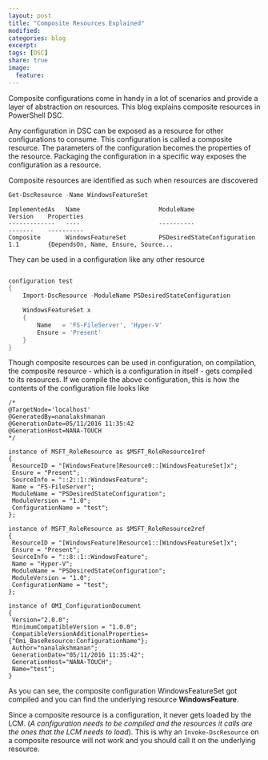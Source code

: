 ```yaml
---
layout: post
title: "Composite Resources Explained"
modified:
categories: blog
excerpt:
tags: [DSC]
share: true
image:
  feature:
---
```


Composite configurations come in handy in a lot of scenarios and provide a layer of abstraction on resources. This blog explains composite resources in PowerShell DSC.

Any configuration in DSC can be exposed as a resource for other configurations to consume. This configuration is called a composite resource. The parameters of the configuration becomes the properties of the resource. Packaging the configuration in a specific way exposes the configuration as a resource. 

Composite resources are identified as such when resources are discovered

```PowerShell
Get-DscResource -Name WindowsFeatureSet

```

```
ImplementedAs   Name                      ModuleName                     Version    Properties                                        
-------------   ----                      ----------                     -------    ----------                                        
Composite       WindowsFeatureSet         PSDesiredStateConfiguration    1.1        {DependsOn, Name, Ensure, Source...
```

They can be used in a configuration like any other resource

```PowerShell

configuration test
{
    Import-DscResource -ModuleName PSDesiredStateConfiguration

    WindowsFeatureSet x
    {
        Name   = 'FS-FileServer', 'Hyper-V'
        Ensure = 'Present'
    }
}

```

Though composite resources can be used in configuration, on compilation, the composite resource - which is a configuration in itself - gets compiled to its resources. If we compile the above configuration, this is how the contents of the configuration file looks like

```
/*
@TargetNode='localhost'
@GeneratedBy=nanalakshmanan
@GenerationDate=05/11/2016 11:35:42
@GenerationHost=NANA-TOUCH
*/

instance of MSFT_RoleResource as $MSFT_RoleResource1ref
{
 ResourceID = "[WindowsFeature]Resource0::[WindowsFeatureSet]x";
 Ensure = "Present";
 SourceInfo = "::2::1::WindowsFeature";
 Name = "FS-FileServer";
 ModuleName = "PSDesiredStateConfiguration";
 ModuleVersion = "1.0";
 ConfigurationName = "test";
};

instance of MSFT_RoleResource as $MSFT_RoleResource2ref
{
 ResourceID = "[WindowsFeature]Resource1::[WindowsFeatureSet]x";
 Ensure = "Present";
 SourceInfo = "::8::1::WindowsFeature";
 Name = "Hyper-V";
 ModuleName = "PSDesiredStateConfiguration";
 ModuleVersion = "1.0";
 ConfigurationName = "test";
};

instance of OMI_ConfigurationDocument
{
 Version="2.0.0";
 MinimumCompatibleVersion = "1.0.0";
 CompatibleVersionAdditionalProperties= {"Omi_BaseResource:ConfigurationName"};
 Author="nanalakshmanan";
 GenerationDate="05/11/2016 11:35:42";
 GenerationHost="NANA-TOUCH";
 Name="test";
}

```

As you can see, the composite configuration WindowsFeatureSet got compiled and you can find the underlying resource **WindowsFeature**.

Since a composite resource is a configuration, it never gets loaded by the LCM. (*A configuration needs to be compiled and the resources it calls are the ones that the LCM needs to load*). This is why an ```Invoke-DscResource``` on a composite resource will not work and you should call it on the underlying resource. 

